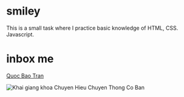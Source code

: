# smiley
This is a small task where I practice basic knowledge of HTML, CSS. Javascript.

# inbox me
[Quoc Bao Tran](https://m.me/micaetranquocbao)


![Khai giang khoa Chuyen Hieu Chuyen Thong Co Ban](https://1.bp.blogspot.com/-XFf554tCqdI/YAgHXdb2qsI/AAAAAAAAXsg/_62gJf6cEMwzHiWaa7Y5eulqiPTzCRnzACLcBGAsYHQ/s16000/20210113KhaiGiangChuyenHieuTruyenThongGabriel2_05.jpg)
